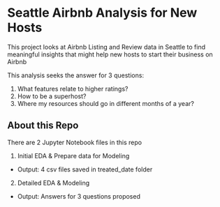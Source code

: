 # Seattle Airbnb Analysis for New Hosts

This project looks at Airbnb Listing and Review data in Seattle to find meaningful insights that might help new hosts to start their business on Airbnb

This analysis seeks the answer for 3 questions:
1. What features relate to higher ratings?
2. How to be a superhost? 
3. Where my resources should go in different months of a year?

## About this Repo
There are 2 Jupyter Notebook files in this repo

1. Initial EDA & Prepare data for Modeling
  - Output: 4 csv files saved in treated_date folder
2. Detailed EDA & Modeling
  - Output: Answers for 3 questions proposed

